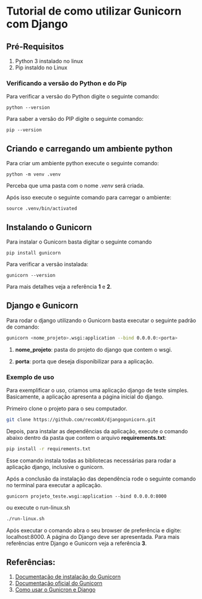 # Tutorial de como utilizar Gunicorn com Django
## Pré-Requisitos
1) Python 3 instalado no linux
2) Pip instaldo no Linux

### Verificando a versão do Python e do Pip

Para verificar a versão do Python digite o seguinte comando:

```
python --version

```
Para saber a versão do PIP digite o seguinte comando:
```
pip --version
``` 
## Criando e carregando um ambiente python

Para criar um ambiente python execute o seguinte comando: 

```
python -m venv .venv
```
Perceba que uma pasta com o nome *.venv* será criada.

Após isso execute o seguinte comando para carregar o ambiente:

```
source .venv/bin/activated
``` 

## Instalando o Gunicorn

Para instalar o Gunicorn basta digitar o seguinte comando 

```
pip install gunicorn
```
Para verificar a versão instalada:

```
gunicorn --version
```
Para mais detalhes veja a referência **1** e **2**.

## Django e Gunicorn

Para rodar o django utilizando o Gunicorn basta executar o seguinte padrão de comando:

```bash
gunicorn <nome_projeto>.wsgi:application --bind 0.0.0.0:<porta>
```
1) **nome_projeto**: pasta do projeto do django que contem o wsgi.

2) **porta**: porta que deseja disponibilizar para a aplicação.

### Exemplo de uso

Para exemplificar o uso, criamos uma aplicação django de teste simples. Basicamente, a aplicação apresenta a página inicial do django.

Primeiro clone o projeto para o seu computador.

```bash
git clone https://github.com/recombX/djangogunicorn.git
```

Depois, para instalar as dependências da aplicação, execute o comando abaixo dentro da pasta que contem o arquivo **requirements.txt**:

```bash
pip install -r requirements.txt
```

Esse comando instala todas as bibliotecas necessárias para rodar a aplicação django, inclusive o gunicorn. 

Após a conclusão da instalação das dependência rode o seguinte comando no terminal para executar a aplicação.

```
gunicorn projeto_teste.wsgi:application --bind 0.0.0.0:8000
```
ou execute o run-linux.sh

```bash
./run-linux.sh
```

Após executar o comando abra o seu browser de preferência e digite: localhost:8000. A página do Django deve ser apresentada. Para mais referências entre Django e Gunicorn veja a referência **3**.

## Referências:
1) [Documentação de instalação do Gunicorn](https://docs.gunicorn.org/en/stable/install.html)
2) [Documentação oficial do Gunicorn](https://gunicorn.org/)
3) [Como usar o Gunicron e Django](https://docs.djangoproject.com/en/3.2/howto/deployment/wsgi/gunicorn/)
